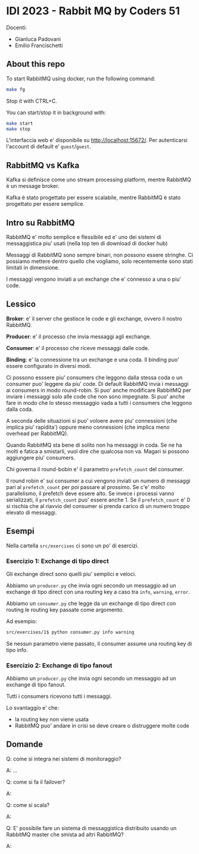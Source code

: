 # IDI 2023 - Rabbit MQ by Coders 51

Docenti:

- Gianluca Padovani
- Emilio Francischetti

## About this repo

To start RabbitMQ using docker, run the following command:

```bash
make fg
```

Stop it with CTRL+C.

You can start/stop it in background with:

```bash
make start
make stop
```

L'interfaccia web e' disponibile su <http://localhost:15672/>.
Per autenticarsi l'account di default e' `guest`/`guest`.

## RabbitMQ vs Kafka

Kafka si definisce come uno stream processing platform, mentre RabbitMQ è un message broker.

Kafka è stato progettato per essere scalabile, mentre RabbitMQ è stato progettato per essere semplice.

## Intro su RabbitMQ

RabbitMQ e' molto semplice e flessibile ed e' uno dei sistemi di messaggistica piu' usati (nella top ten di download di docker hub)

Messaggi di RabbitMQ sono sempre binari, non possono essere stringhe.
Ci possiamo mettere dentro quello che vogliamo, solo recentemente sono stati limitati in dimensione.

I messaggi vengono inviati a un exchange che e' connesso a una o piu' code.

## Lessico

**Broker**: e' il server che gestisce le code e gli exchange, ovvero il nostro RabbitMQ.

**Producer**: e' il processo che invia messaggi agli exchange.

**Consumer**: e' il processo che riceve messaggi dalle code.

**Binding**: e' la connessione tra un exchange e una coda. Il binding puo' essere configurato in diversi modi.

Ci possono esssere piu' consumers che leggono dalla stessa coda o un consumer puo' leggere da piu' code.
Di default RabbitMQ invia i messaggi ai consumers in modo round-robin.
Si puo' anche modificare RabbitMQ per inviare i messaggi solo alle code che non sono impegnate.
Si puo' anche fare in modo che lo stesso messaggio vada a tutti i consumers che leggono dalla coda.

A seconda delle situazioni si puo' voloere avere piu' connessioni (che implica piu' rapidita') oppure meno connessioni (che implica meno overhead per RabbitMQ).

Quando RabbitMQ sta bene di solito non ha messaggi in coda.
Se ne ha molti e fatica a smistarli, vuol dire che qualcosa non va.
Magari si possono aggiungere piu' consumers.

Chi governa il round-bobin e' il parametro `prefetch_count` del consumer.

Il round robin e' sui consumer a cui vengono inviati un numero di messaggi pari al `prefetch_count` per poi passare al prossimo.
Se c'e' molto parallelismo, il prefetch deve essere alto.
Se invece i processi vanno serializzati, il `prefetch_count` puo' essere anche 1.
Se il `prefetch_count` e' 0 si rischia che al riavvio del consumer si prenda carico di un numero troppo elevato di messaggi.

## Esempi

Nella cartella `src/exercises` ci sono un po' di esercizi.

### Esercizio 1: Exchange di tipo direct

Gli exchange direct sono quelli piu' semplici e veloci.

Abbiamo un `producer.py` che invia ogni secondo un messaggio ad un exchange di tipo direct con una routing key a caso tra `info`, `warning`, `error`.

Abbiamo un `consumer.py` che legge da un exchange di tipo direct con routing le routing key passate come argomento.

Ad esempio:

```bash
src/exercises/1$ python consumer.py info warning
```

Se nessun parametro viene passato, il consumer assume una routing key di tipo info.

### Esercizio 2: Exchange di tipo fanout

Abbiamo un `producer.py` che invia ogni secondo un messaggio ad un exchange di tipo fanout.

Tutti i consumers ricevono tutti i messaggi.

Lo svantaggio e' che:

- la routing key non viene usata
- RabbitMQ puo' andare in crisi se deve creare o distruggere molte code

## Domande

Q: come si integra nei sistemi di monitoraggio?

A: ...

Q: come si fa il failover?

A:

Q: come si scala?

A:

Q: E' possibile fare un sistema di messaggistica distribuito usando un RabbitMQ master che smista ad altri RabbitMQ?

A:
